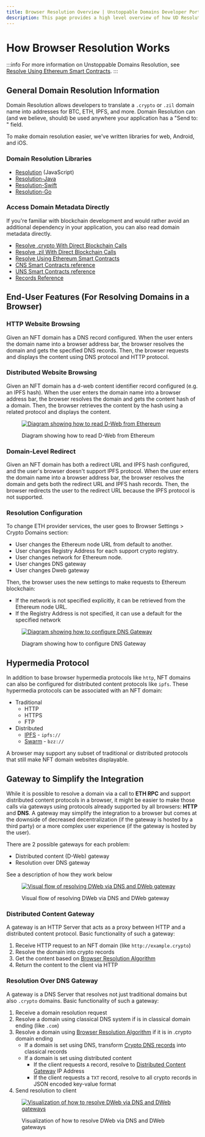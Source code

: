```yaml
---
title: Browser Resolution Overview | Unstoppable Domains Developer Portal
description: This page provides a high level overview of how UD Resolution works when resolving domains using a traditional HTTP Web Browser or a Dapp Browser.
---
```


# How Browser Resolution Works

:::info
For more information on Unstoppable Domains Resolution, see [Resolve Using Ethereum Smart Contracts](../direct-blockchain-calls/resolve-eth-smart-contracts.md).
:::

## General Domain Resolution Information

Domain Resolution allows developers to translate a `.crypto` or `.zil` domain name into addresses for BTC, ETH, IPFS, and more. Domain Resolution can (and we believe, should) be used anywhere your application has a "Send to: " field.

To make domain resolution easier, we've written libraries for web, Android, and iOS.

### Domain Resolution Libraries

* [Resolution](../resolution-libraries/resolution.md) (JavaScript)
* [Resolution-Java](../resolution-libraries/resolution-java.md)
* [Resolution-Swift](../resolution-libraries/resolution-swift.md)
* [Resolution-Go](../resolution-libraries/resolution-go.md)

### Access Domain Metadata Directly

If you're familiar with blockchain development and would rather avoid an additional dependency in your application, you can also read domain metadata directly.

* [Resolve .crypto With Direct Blockchain Calls](../direct-blockchain-calls/resolve-unstoppable-domain-names.md)
* [Resolve .zil With Direct Blockchain Calls](../direct-blockchain-calls/resolve-zil-without-libraries.md)
* [Resolve Using Ethereum Smart Contracts](../direct-blockchain-calls/resolve-eth-smart-contracts.md)
* [CNS Smart Contracts reference](../smart-contracts/cns-smart-contracts.md)
* [UNS Smart Contracts reference](../smart-contracts/uns-smart-contracts.md)
* [Records Reference](../records-reference.md)

## End-User Features (For Resolving Domains in a Browser)

### HTTP Website Browsing

Given an NFT domain has a DNS record configured. When the user enters the domain name into a browser address bar, the browser resolves the domain and gets the specified DNS records. Then, the browser requests and displays the content using DNS protocol and HTTP protocol.

### Distributed Website Browsing

Given an NFT domain has a d-web content identifier record configured (e.g. an IPFS hash). When the user enters the domain name into a browser address bar, the browser resolves the domain and gets the content hash of a domain. Then, the browser retrieves the content by the hash using a related protocol and displays the content.

<figure>

[![Diagram showing how to read D-Web from Ethereum](</images/overview\_read\_dweb\_website\_from\_ethereum\_and\_decentralized\_network.png> '#width=75%')](/images/overview\_read\_dweb\_website\_from\_ethereum\_and\_decentralized\_network.png)

<figcaption>Diagram showing how to read D-Web from Ethereum</figcaption>
</figure>

### Domain-Level Redirect

Given an NFT domain has both a redirect URL and IPFS hash configured, and the user's browser doesn't support IPFS protocol. When the user enters the domain name into a browser address bar, the browser resolves the domain and gets both the redirect URL and IPFS hash records. Then, the browser redirects the user to the redirect URL because the IPFS protocol is not supported.

### Resolution Configuration

To change ETH provider services, the user goes to Browser Settings > Crypto Domains section:

* User changes the Ethereum node URL from default to another.
* User changes Registry Address for each support crypto registry.
* User changes network for Ethereum node.
* User changes DNS gateway
* User changes Dweb gateway

Then, the browser uses the new settings to make requests to Ethereum blockchain:

* If the network is not specified explicitly, it can be retrieved from the Ethereum node URL.
* If the Registry Address is not specified, it can use a default for the specified network

<figure>

[![Diagram showing how to configure DNS Gateway](</images/configure\_dns\_gateway.png> '#width=75%')](/images/configure\_dns\_gateway.png)

<figcaption>Diagram showing how to configure DNS Gateway</figcaption>
</figure>

## Hypermedia Protocol

In addition to base browser hypermedia protocols like `http`, NFT domains can also be configured for distributed content protocols like `ipfs`. These hypermedia protocols can be associated with an NFT domain:

* Traditional
  * HTTP
  * HTTPS
  * FTP
* Distributed
  * [IPFS](https://en.wikipedia.org/wiki/InterPlanetary\_File\_System) - `ipfs://`
  * [Swarm](https://docs.ethswarm.org/docs/) - `bzz://`

A browser may support any subset of traditional or distributed protocols that still make NFT domain websites displayable.

## Gateway to Simplify the Integration

While it is possible to resolve a domain via a call to **ETH RPC** and support distributed content protocols in a browser, it might be easier to make those calls via gateways using protocols already supported by all browsers: **HTTP** and **DNS**. A gateway may simplify the integration to a browser but comes at the downside of decreased decentralization (if the gateway is hosted by a third party) or a more complex user experience (if the gateway is hosted by the user).

There are 2 possible gateways for each problem:

* Distributed content (D-Web) gateway
* Resolution over DNS gateway

See a description of how they work below

<figure>

[![Visual flow of resolving DWeb via DNS and DWeb gateway](</images/overview\_dweb\_website\_via\_dns\_dweb\_gateways.png> '#width=75%')](/images/overview\_dweb\_website\_via\_dns\_dweb\_gateways.png)

<figcaption>Visual flow of resolving DWeb via DNS and DWeb gateway</figcaption>
</figure>

### Distributed Content Gateway

A gateway is an HTTP Server that acts as a proxy between HTTP and a distributed content protocol. Basic functionality of such a gateway:

1. Receive HTTP request to an NFT domain (like `http://example.crypto`)
2. Resolve the domain into crypto records
3. Get the content based on [Browser Resolution Algorithm](../resolve-domains-browser/browser-resolution-algorithm.md)
4. Return the content to the client via HTTP

### Resolution Over DNS Gateway

A gateway is a DNS Server that resolves not just traditional domains but also `.crypto` domains. Basic functionality of such a gateway:

1. Receive a domain resolution request
2. Resolve a domain using classical DNS system if is in classical domain ending (like `.com`)
3. Resolve a domain using [Browser Resolution Algorithm](../resolve-domains-browser/browser-resolution-algorithm.md) if it is in .crypto domain ending
   * If a domain is set using DNS, transform [Crypto DNS records](../resolve-domains-browser/browser-resolution-algorithm.md#dns-records) into classical records
   * If a domain is set using distributed content
     * If the client requests `A` record, resolve to [Distributed Content Gateway](#distributed-content-gateway) IP Address
     * If the client requests a `TXT` record, resolve to all crypto records in JSON encoded key-value format
4. Send resolution to client

<figure>

[![Visualization of how to resolve DWeb via DNS and DWeb gateways](</images/resolve\_dweb\_website\_via\_dns\_gateway\_and\_dweb\_gateway.png> '#width=75%')](/images/resolve\_dweb\_website\_via\_dns\_gateway\_and\_dweb\_gateway.png)

<figcaption>Visualization of how to resolve DWeb via DNS and DWeb gateways</figcaption>
</figure>
